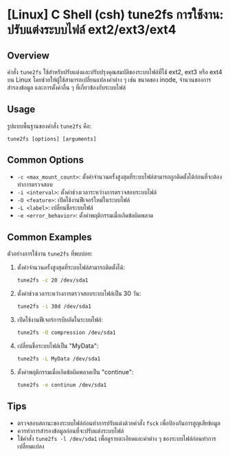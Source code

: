 # [Linux] C Shell (csh) tune2fs การใช้งาน: ปรับแต่งระบบไฟล์ ext2/ext3/ext4

## Overview
คำสั่ง `tune2fs` ใช้สำหรับปรับแต่งและปรับปรุงคุณสมบัติของระบบไฟล์ที่ใช้ ext2, ext3 หรือ ext4 บน Linux โดยช่วยให้ผู้ใช้สามารถเปลี่ยนแปลงค่าต่าง ๆ เช่น ขนาดของ inode, จำนวนของการสำรองข้อมูล และการตั้งค่าอื่น ๆ ที่เกี่ยวข้องกับระบบไฟล์

## Usage
รูปแบบพื้นฐานของคำสั่ง `tune2fs` คือ:

```
tune2fs [options] [arguments]
```

## Common Options
- `-c <max_mount_count>`: ตั้งค่าจำนวนครั้งสูงสุดที่ระบบไฟล์สามารถถูกติดตั้งได้ก่อนที่จะต้องทำการตรวจสอบ
- `-i <interval>`: ตั้งค่าช่วงเวลาระหว่างการตรวจสอบระบบไฟล์
- `-O <feature>`: เปิดใช้งานฟีเจอร์ใหม่ในระบบไฟล์
- `-L <label>`: เปลี่ยนชื่อระบบไฟล์
- `-e <error_behavior>`: ตั้งค่าพฤติกรรมเมื่อเกิดข้อผิดพลาด

## Common Examples
ตัวอย่างการใช้งาน `tune2fs` ที่พบบ่อย:

1. ตั้งค่าจำนวนครั้งสูงสุดที่ระบบไฟล์สามารถติดตั้งได้:
   ```bash
   tune2fs -c 20 /dev/sda1
   ```

2. ตั้งค่าช่วงเวลาระหว่างการตรวจสอบระบบไฟล์เป็น 30 วัน:
   ```bash
   tune2fs -i 30d /dev/sda1
   ```

3. เปิดใช้งานฟีเจอร์การบีบอัดในระบบไฟล์:
   ```bash
   tune2fs -O compression /dev/sda1
   ```

4. เปลี่ยนชื่อระบบไฟล์เป็น "MyData":
   ```bash
   tune2fs -L MyData /dev/sda1
   ```

5. ตั้งค่าพฤติกรรมเมื่อเกิดข้อผิดพลาดเป็น "continue":
   ```bash
   tune2fs -e continue /dev/sda1
   ```

## Tips
- ตรวจสอบสถานะของระบบไฟล์ก่อนทำการปรับแต่งด้วยคำสั่ง `fsck` เพื่อป้องกันการสูญเสียข้อมูล
- ควรทำการสำรองข้อมูลก่อนที่จะปรับแต่งระบบไฟล์
- ใช้คำสั่ง `tune2fs -l /dev/sda1` เพื่อดูรายละเอียดและค่าต่าง ๆ ของระบบไฟล์ก่อนทำการเปลี่ยนแปลง